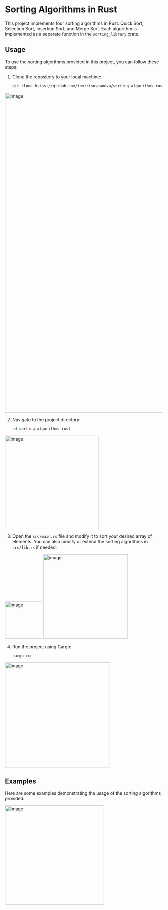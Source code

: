 # Sorting Algorithms in Rust

This project implements four sorting algorithms in Rust: Quick Sort, Selection Sort, Insertion Sort, and Merge Sort. Each algorithm is implemented as a separate function in the `sorting_library` crate.

## Usage

To use the sorting algorithms provided in this project, you can follow these steps:

1. Clone the repository to your local machine:

    ```bash
    git clone https://github.com/tomirisospanova/sorting-algorithms-rust.git
    ```
<img width="1020" alt="image" src="https://github.com/tomirisospanova/sorting-algorithms-rust/assets/124910398/ce8784dd-64ed-4fbe-81e6-abe40ae7212b">

2. Navigate to the project directory:

    ```bash
    cd sorting-algorithms-rust
    ```
<img width="299" alt="image" src="https://github.com/tomirisospanova/sorting-algorithms-rust/assets/124910398/cd0c09b2-5550-4eaa-b6b1-a7daad749318">

3. Open the `src/main.rs` file and modify it to sort your desired array of elements. You can also modify or extend the sorting algorithms in `src/lib.rs` if needed.
<img width="119" alt="image" src="https://github.com/tomirisospanova/sorting-algorithms-rust/assets/124910398/f180fc97-6364-40db-8f68-6d49a253de71">

<img width="270" alt="image" src="https://github.com/tomirisospanova/sorting-algorithms-rust/assets/124910398/10f728bf-7e48-4163-b745-f18424e62fe5">

4. Run the project using Cargo:

    ```bash
    cargo run
    ```
<img width="336" alt="image" src="https://github.com/tomirisospanova/sorting-algorithms-rust/assets/124910398/e5a5cc46-5b88-493d-a5f7-18d1e0584f3f">

## Examples

Here are some examples demonstrating the usage of the sorting algorithms provided:

<img width="317" alt="image" src="https://github.com/tomirisospanova/sorting-algorithms-rust/assets/124910398/6c44e8bf-d353-43e6-a38e-dab3020225d4">


